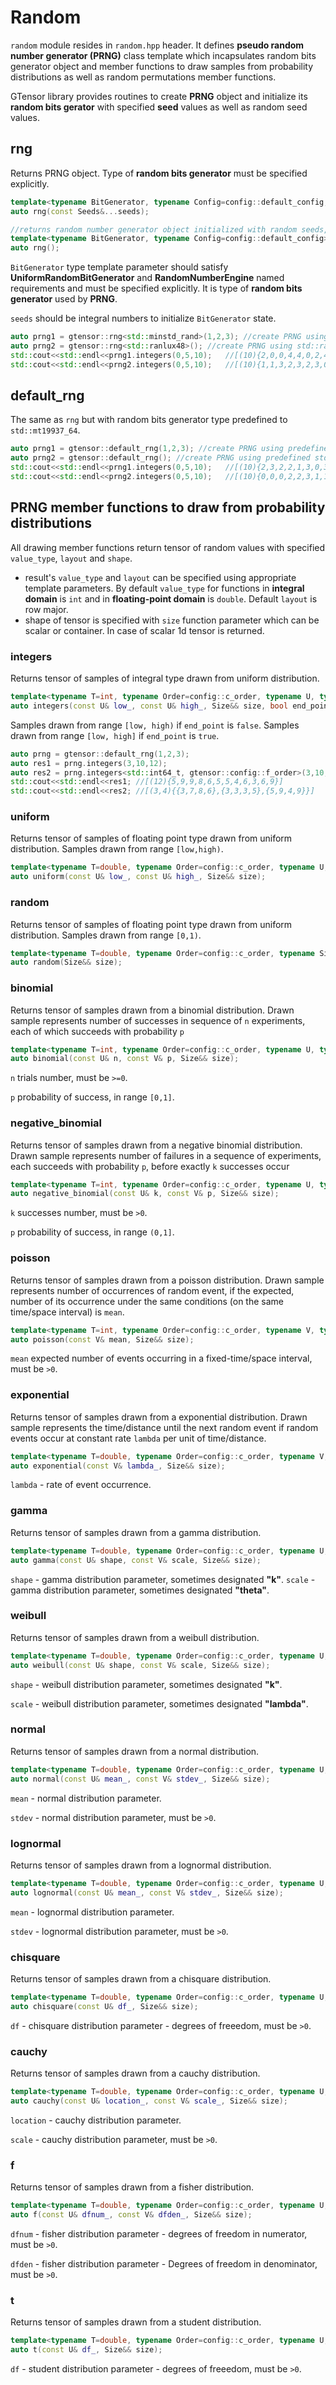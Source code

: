 # Random

`random` module resides in `random.hpp` header. It defines **pseudo random number generator (PRNG)** class template which incapsulates random bits generator object
and member functions to draw samples from probability distributions as well as random permutations member functions.

GTensor library provides routines to create **PRNG** object and initialize its **random bits gerator** with specified **seed** values as well as random seed values.

## rng

Returns PRNG object. Type of **random bits generator** must be specified explicitly.

```cpp
template<typename BitGenerator, typename Config=config::default_config, typename...Seeds>
auto rng(const Seeds&...seeds);

//returns random number generator object initialized with random seeds, new for each call
template<typename BitGenerator, typename Config=config::default_config>
auto rng();
```

`BitGenerator` type template parameter should satisfy **UniformRandomBitGenerator** and **RandomNumberEngine** named requirements and must be specified explicitly.
It is type of **random bits generator** used by **PRNG**.

`seeds` should be integral numbers to initialize `BitGenerator` state.

```cpp
auto prng1 = gtensor::rng<std::minstd_rand>(1,2,3); //create PRNG using std::minstd_rand random bits generator and seeds {1,2,3}
auto prng2 = gtensor::rng<std::ranlux48>(); //create PRNG using std::ranlux48 random bits generator and random seeds
std::cout<<std::endl<<prng1.integers(0,5,10);   //[(10){2,0,0,4,4,0,2,4,0,2}]
std::cout<<std::endl<<prng2.integers(0,5,10);   //[(10){1,1,3,2,3,2,3,0,1,2}]
```

## default_rng

The same as `rng` but with random bits generator type predefined to `std::mt19937_64`.

```cpp
auto prng1 = gtensor::default_rng(1,2,3); //create PRNG using predefined std::mt19937_64 random bits generator and seeds {1,2,3}
auto prng2 = gtensor::default_rng(); //create PRNG using predefined std::mt19937_64 random bits generator and random seeds
std::cout<<std::endl<<prng1.integers(0,5,10);   //[(10){2,3,2,2,1,3,0,3,0,0}]
std::cout<<std::endl<<prng2.integers(0,5,10);   //[(10){0,0,0,2,2,3,1,1,3,2}]
```

## PRNG member functions to draw from probability distributions

All drawing member functions return tensor of random values with specified `value_type`, `layout` and `shape`.
- result's `value_type` and `layout` can be specified using appropriate template parameters.
By default `value_type` for functions in **integral domain** is `int` and in **floating-point domain** is `double`.
Default `layout` is row major.
- shape of tensor is specified with `size` function parameter which can be scalar or container.
In case of scalar 1d tensor is returned.

### integers

Returns tensor of samples of integral type drawn from uniform distribution.

```cpp
template<typename T=int, typename Order=config::c_order, typename U, typename Size>
auto integers(const U& low_, const U& high_, Size&& size, bool end_point=false);
```

Samples drawn from range `[low, high)` if `end_point` is `false`.
Samples drawn from range `[low, high]` if `end_point` is `true`.

```cpp
auto prng = gtensor::default_rng(1,2,3);
auto res1 = prng.integers(3,10,12);
auto res2 = prng.integers<std::int64_t, gtensor::config::f_order>(3,10,std::vector<int>{3,4});
std::cout<<std::endl<<res1; //[(12){5,9,9,8,6,5,5,4,6,3,6,9}]
std::cout<<std::endl<<res2; //[(3,4){{3,7,8,6},{3,3,3,5},{5,9,4,9}}]
```

### uniform

Returns tensor of samples of floating point type drawn from uniform distribution. Samples drawn from range `[low,high)`.

```cpp
template<typename T=double, typename Order=config::c_order, typename U, typename Size>
auto uniform(const U& low_, const U& high_, Size&& size);
```

### random

Returns tensor of samples of floating point type drawn from uniform distribution. Samples drawn from range `[0,1)`.

```cpp
template<typename T=double, typename Order=config::c_order, typename Size>
auto random(Size&& size);
```

### binomial

Returns tensor of samples drawn from a binomial distribution.
Drawn sample represents number of successes in sequence of `n` experiments, each of which succeeds with probability `p`

```cpp
template<typename T=int, typename Order=config::c_order, typename U, typename V, typename Size>
auto binomial(const U& n, const V& p, Size&& size);
```
`n` trials number, must be `>=0`.

`p` probability of success, in range `[0,1]`.

### negative_binomial

Returns tensor of samples drawn from a negative binomial distribution.
Drawn sample represents number of failures in a sequence of experiments, each succeeds with probability `p`, before exactly `k` successes occur

```cpp
template<typename T=int, typename Order=config::c_order, typename U, typename V, typename Size>
auto negative_binomial(const U& k, const V& p, Size&& size);
```

`k` successes number, must be `>0`.

`p` probability of success, in range `(0,1]`.

### poisson

Returns tensor of samples drawn from a poisson distribution.
Drawn sample represents number of occurrences of random event, if the expected, number of its occurrence under the same conditions (on the same time/space interval) is `mean`.

```cpp
template<typename T=int, typename Order=config::c_order, typename V, typename Size>
auto poisson(const V& mean, Size&& size);
```

`mean` expected number of events occurring in a fixed-time/space interval, must be `>0`.

### exponential

Returns tensor of samples drawn from a exponential distribution.
Drawn sample represents the time/distance until the next random event if random events occur at constant rate `lambda` per unit of time/distance.

```cpp
template<typename T=double, typename Order=config::c_order, typename V, typename Size>
auto exponential(const V& lambda_, Size&& size);
```

`lambda` - rate of event occurrence.

### gamma

Returns tensor of samples drawn from a gamma distribution.

```cpp
template<typename T=double, typename Order=config::c_order, typename U, typename V, typename Size>
auto gamma(const U& shape, const V& scale, Size&& size);
```

`shape` - gamma distribution parameter, sometimes designated **"k"**.
`scale` - gamma distribution parameter, sometimes designated **"theta"**.

### weibull

Returns tensor of samples drawn from a weibull distribution.

```cpp
template<typename T=double, typename Order=config::c_order, typename U, typename V, typename Size>
auto weibull(const U& shape, const V& scale, Size&& size);
```

`shape` - weibull distribution parameter, sometimes designated **"k"**.

`scale` - weibull distribution parameter, sometimes designated **"lambda"**.

### normal

Returns tensor of samples drawn from a normal distribution.
```cpp
template<typename T=double, typename Order=config::c_order, typename U, typename V, typename Size>
auto normal(const U& mean_, const V& stdev_, Size&& size);
```

`mean` - normal distribution parameter.

`stdev` - normal distribution parameter, must be `>0`.

### lognormal

Returns tensor of samples drawn from a lognormal distribution.

```cpp
template<typename T=double, typename Order=config::c_order, typename U, typename V, typename Size>
auto lognormal(const U& mean_, const V& stdev_, Size&& size);
```

`mean` - lognormal distribution parameter.

`stdev` - lognormal distribution parameter, must be `>0`.

### chisquare

Returns tensor of samples drawn from a chisquare distribution.

```cpp
template<typename T=double, typename Order=config::c_order, typename U, typename Size>
auto chisquare(const U& df_, Size&& size);
```

`df` - chisquare distribution parameter - degrees of freeedom, must be `>0`.

### cauchy

Returns tensor of samples drawn from a cauchy distribution.

```cpp
template<typename T=double, typename Order=config::c_order, typename U, typename V, typename Size>
auto cauchy(const U& location_, const V& scale_, Size&& size);
```

`location` - cauchy distribution parameter.

`scale` - cauchy distribution parameter, must be `>0`.

### f

Returns tensor of samples drawn from a fisher distribution.

```cpp
template<typename T=double, typename Order=config::c_order, typename U, typename V, typename Size>
auto f(const U& dfnum_, const V& dfden_, Size&& size);
```

`dfnum` - fisher distribution parameter - degrees of freedom in numerator, must be `>0`.

`dfden` - fisher distribution parameter - Degrees of freedom in denominator, must be `>0`.

### t

Returns tensor of samples drawn from a student distribution.

```cpp
template<typename T=double, typename Order=config::c_order, typename U, typename Size>
auto t(const U& df_, Size&& size);
```

`df` - student distribution parameter - degrees of freeedom, must be `>0`.